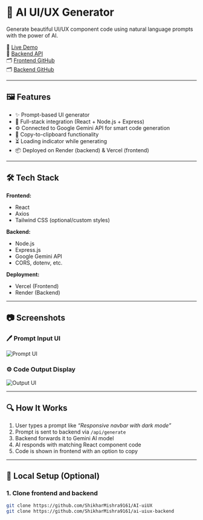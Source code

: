 # 🧠 AI UI/UX Generator

Generate beautiful UI/UX component code using natural language prompts with the power of AI.

🚀 [Live Demo](https://your-vercel-url.vercel.app)  
🔗 [Backend API](https://ai-uiux-backend.onrender.com)  
🗂️ [Frontend GitHub](https://github.com/ShikharMishra9161/AI-uiUX)  
🗂️ [Backend GitHub](https://github.com/ShikharMishra9161/ai-uiux-backend)

---

## 🖼️ Features

- ✨ Prompt-based UI generator
- 🔌 Full-stack integration (React + Node.js + Express)
- ⚙️ Connected to Google Gemini API for smart code generation
- 🔄 Copy-to-clipboard functionality
- ⏳ Loading indicator while generating
- 📦 Deployed on Render (backend) & Vercel (frontend)

---

## 🛠️ Tech Stack

**Frontend:**  
- React  
- Axios  
- Tailwind CSS (optional/custom styles)

**Backend:**  
- Node.js  
- Express.js  
- Google Gemini API  
- CORS, dotenv, etc.

**Deployment:**  
- Vercel (Frontend)  
- Render (Backend)

---

## 📷 Screenshots

### 🖊️ Prompt Input UI
![Prompt UI](<img width="1846" height="859" alt="Screenshot 2025-08-02 210851" src="https://github.com/user-attachments/assets/b279e533-d9fc-4ce9-98b6-57cb53989937" />
)

### ⚙️ Code Output Display
![Output UI](<img width="580" height="423" alt="image" src="https://github.com/user-attachments/assets/41470453-707e-49fd-af15-e5b12108f9f8" />
)

---

## 🔍 How It Works

1. User types a prompt like _“Responsive navbar with dark mode”_
2. Prompt is sent to backend via `/api/generate`
3. Backend forwards it to Gemini AI model
4. AI responds with matching React component code
5. Code is shown in frontend with an option to copy

---

## 🧪 Local Setup (Optional)

### 1. Clone frontend and backend

```bash
git clone https://github.com/ShikharMishra9161/AI-uiUX
git clone https://github.com/ShikharMishra9161/ai-uiux-backend


